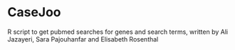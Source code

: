 # CaseJoo
R script to get pubmed searches for genes and search terms, written by Ali Jazayeri, Sara Pajouhanfar and Elisabeth Rosenthal
